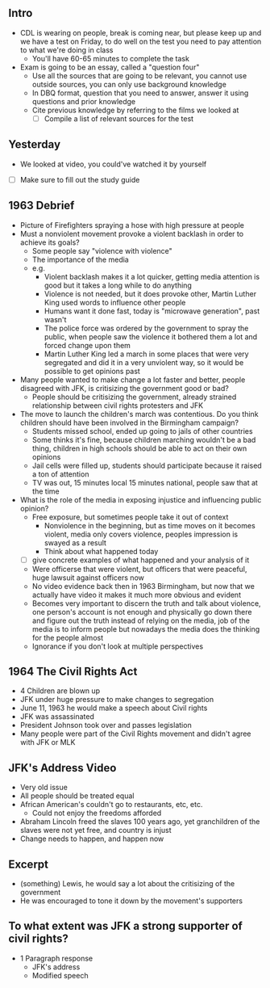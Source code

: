 ## Intro
- CDL is wearing on people, break is coming near, but please keep up and we have a test on Friday, to do well on the test you need to pay attention to what we're doing in class
  - You'll have 60-65 minutes to complete the task
- Exam is going to be an essay, called a "question four"
  - Use all the sources that are going to be relevant, you cannot use outside sources, you can only use background knowledge
  - In DBQ format, question that you need to answer, answer it using questions and prior knowledge
  - Cite previous knowledge by referring to the films we looked at
    - [ ] Compile a list of relevant sources for the test

## Yesterday
  - We looked at video, you could've watched it by yourself
  - [ ] Make sure to fill out the study guide

## 1963 Debrief
  - Picture of Firefighters spraying a hose with high pressure at people
  - Must a nonviolent movement provoke a violent backlash in order to achieve its goals?
    - Some people say "violence with violence"
    - The importance of the media
    - e.g.
      - Violent backlash makes it a lot quicker, getting media attention is good but it takes a long while to do anything
      - Violence is not needed, but it does provoke other, Martin Luther King used words to influence other people
      + Humans want it done fast, today is "microwave generation", past wasn't
      + The police force was ordered by the government to spray the public, when people saw the violence it bothered them a lot and forced change upon them
      - Martin Luther King led a march in some places that were very segregated and did it in a very unviolent way, so it would be possible to get opinions past
  - Many people wanted to make change a lot faster and better, people disagreed with JFK, is critisizing the government good or bad?
    - People should be critisizing the government, already strained relationship between civil rights protesters and JFK
  - The move to launch the children's march was contentious. Do you think children should have been involved in the Birmingham campaign?
    - Students missed school, ended up going to jails of other countries
    - Some thinks it's fine, because children marching wouldn't be a bad thing, children in high schools should be able to act on their own opinions
    - Jail cells were filled up, students should participate because it raised a ton of attention
    - TV was out, 15 minutes local 15 minutes national, people saw that at the time
  - What is the role of the media in exposing injustice and influencing public opinion?
    - Free exposure, but sometimes people take it out of context
      - Nonviolence in the beginning, but as time moves on it becomes violent, media only covers violence, peoples impression is swayed as a result
      - Think about what happened today
    - [ ] give concrete examples of what happened and your analysis of it
    - Were officerse that were violent, but officers that were peaceful, huge lawsuit against officers now
    - No video evidence back then in 1963 Birmingham, but now that we actually have video it makes it much more obvious and evident
    + Becomes very important to discern the truth and talk about violence, one person's account is not enough and physically go down there and figure out the truth instead of relying on the media, job of the media is to inform people but nowadays the media does the thinking for the people almost
    + Ignorance if you don't look at multiple perspectives
## 1964 The Civil Rights Act
  - 4 Children are blown up 
  - JFK under huge pressure to make changes to segregation
  - June 11, 1963 he would make a speech about Civil rights
  - JFK was assassinated
  - President Johnson took over and passes legislation
  - Many people were part of the Civil Rights movement and didn't agree with JFK or MLK

## JFK's Address Video
  - Very old issue
  - All people should be treated equal
  - African American's couldn't go to restaurants, etc, etc.
    - Could not enjoy the freedoms afforded
  - Abraham Lincoln freed the slaves 100 years ago, yet granchildren of the slaves were not yet free, and country is injust
  - Change needs to happen, and happen now

## Excerpt
  - (something) Lewis, he would say a lot about the critisizing of the government
  - He was encouraged to tone it down by the movement's supporters

## To what extent was JFK a strong supporter of civil rights?
  - 1 Paragraph response 
    - JFK's address
    - Modified speech